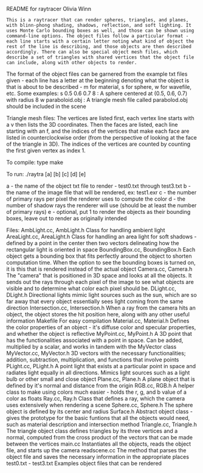 README for raytracer
Olivia Winn

    This is a raytracer that can render spheres, triangles, and planes, with blinn-phong shading, shadows, reflection, and soft lighting. It uses Monte Carlo bounding boxes as well, and those can be shown using command-line options. The object files follow a particular format - each line starts with a certain letter noting what kind of object the rest of the line is describing, and those objects are then described accordingly. There can also be special object mesh files, which describe a set of triangles with shared vertices that the object file can include, along with other objects to render.

The format of the object files can be garnered from the example txt files given - each line has a letter at the beginning denoting what the object is that is about to be described - m for material, s for sphere, w for wavefile, etc. Some examples:
s 0.5 0.6 0.7 8 : A sphere centered at (0.5, 0.6, 0.7) with radius 8
w paraboloid.obj : A triangle mesh file called parabolod.obj should be included in the scene


Triangle mesh files:
The vertices are listed first, each vertex line starts with a v then lists the 3D coordinates. Then the faces are listed, each line starting with an f, and the indices of the vertices that make each face are listed in counterclockwise order (from the perspective of looking at the face of the triangle in 3D). The indices of the vertices are counted by counting the first given vertex as index 1.

To compile:
type make

To run:
./raytra [a] [b] [c] [d] [e]

a - the name of the object txt file to render - test0.txt through test3.txt
b - the name of the image file that will be rendered, ex: test1.exr
c - the number of primary rays per pixel the renderer uses to compute the color
d - the number of shadow rays the renderer will use (should be at least the number of primary rays)
e - optional, put 1 to render the objects as their bounding boxes, leave out to render as originally intended

Files:
AmbLight.cc, AmbLight.h
    Class for handling ambient light
AreaLight.cc, AreaLight.h
    Class for handling an area light for soft shadows - defined by a point in the center then two vectors delineating how the rectangular light is oriented in space
BoundingBox.cc, BoundingBox.h
    Each object gets a bounding box that fits perfectly around the object to shorten computation time. When the option to see the bounding boxes is turned on, it is this that is rendered instead of the actual object
Camera.cc, Camera.h
    The "camera" that is positioned in 3D space and looks at all the objects. It sends out the rays through each pixel of the image to see what objects are visible and to determine what color each pixel should be.
DLight.cc, DLight.h
    Directional lights mimic light sources such as the sun, which are so far away that every object essentially sees light coming from the same direction
Intersection.cc, Intersection.h
    When a ray from the camera hits an object, the object stores the hit position here, along with any other useful information
Makefile
    For easy compilation
Material.cc, Material.h
    Defines the color properties of an object - it's diffuse color and specular properties, and whether the object is reflective
MyPoint.cc, MyPoint.h
    A 3D point that has the functionalities associated with a point in space. Can be added, multiplied by a scalar, and works in tandem with the MyVector class
MyVector.cc, MyVector.h
    3D vectors with the necessary functionalities; addition, subtraction, multiplication, and functions that involve points
PLight.cc, PLight.h
    A point light that exists at a particular point in space and radiates light equally in all directions. Mimics light sources such as a light bulb or other small and close object
Plane.cc, Plane.h
    A plane object that is defined by it's normal and distance from the origin
RGB.cc, RGB.h
    A helper class to make using colors much easier - holds the r, g, and b value of a color as floats
Ray.cc, Ray.h
    Class that defines a ray, which the camera uses extensively when rendering a scene
Sphere.cc, Sphere.h
    The sphere object is defined by its center and radius
Surface.h
    Abstract object class - gives the prototype for the basic funtions that all the objects would need, such as material description and intersection method
Triangle.cc, Triangle.h
    The triangle object class defines triangles by its three vertices and a normal, computed from the cross product of the vectors that can be made between the vertices
main.cc
    Instantiates all the objects, reads the object file, and starts up the camera
readscene.cc
    The method that parses the object file and saves the necessary information in the appropriate places
test0.txt - test3.txt
    Examples object files that can be rendered
